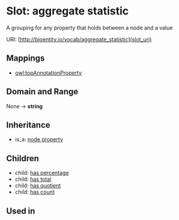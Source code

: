 # Slot: aggregate statistic


A grouping for any property that holds between a node and a value

URI: [http://bioentity.io/vocab/aggregate_statistic](slot_uri)
## Mappings

 * [owl:topAnnotationProperty](http://purl.obolibrary.org/obo/owl_topAnnotationProperty)
## Domain and Range

None -> **string**
## Inheritance

 *  is_a: [node property](node_property.md)
## Children

 *  child: [has percentage](has_percentage.md)
 *  child: [has total](has_total.md)
 *  child: [has quotient](has_quotient.md)
 *  child: [has count](has_count.md)
## Used in

